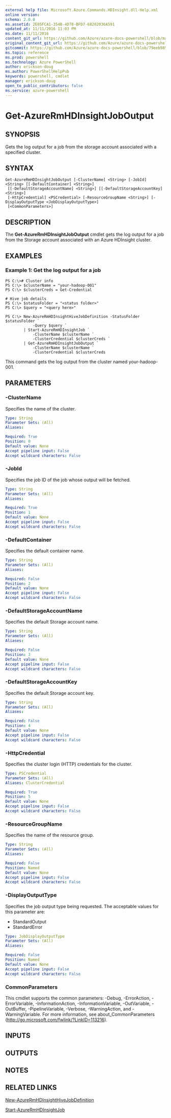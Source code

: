 ```yaml
---
external help file: Microsoft.Azure.Commands.HDInsight.dll-Help.xml
online version: 
schema: 2.0.0
ms.assetid: 2E05FCA1-354B-4D78-BFD7-68202036A591
updated_at: 11/11/2016 11:03 PM
ms.date: 11/11/2016
content_git_url: https://github.com/Azure/azure-docs-powershell/blob/master/azureps-cmdlets-docs/ResourceManager/AzureRM.HDInsight/v2.2.0/Get-AzureRmHDInsightJobOutput.md
original_content_git_url: https://github.com/Azure/azure-docs-powershell/blob/master/azureps-cmdlets-docs/ResourceManager/AzureRM.HDInsight/v2.2.0/Get-AzureRmHDInsightJobOutput.md
gitcommit: https://github.com/Azure/azure-docs-powershell/blob/79eeb985ea480979357fb4695832a0c3d29a48bf/azureps-cmdlets-docs/ResourceManager/AzureRM.HDInsight/v2.2.0/Get-AzureRmHDInsightJobOutput.md
ms.topic: reference
ms.prod: powershell
ms.technology: Azure PowerShell
author: erickson-doug
ms.author: PowerShellHelpPub
keywords: powershell, cmdlet
manager: erickson-doug
open_to_public_contributors: false
ms.service: azure-powershell
---
```


# Get-AzureRmHDInsightJobOutput

## SYNOPSIS
Gets the log output for a job from the storage account associated with a specified cluster.

## SYNTAX

```
Get-AzureRmHDInsightJobOutput [-ClusterName] <String> [-JobId] <String> [[-DefaultContainer] <String>]
 [[-DefaultStorageAccountName] <String>] [[-DefaultStorageAccountKey] <String>]
 [-HttpCredential] <PSCredential> [-ResourceGroupName <String>] [-DisplayOutputType <JobDisplayOutputType>]
 [<CommonParameters>]
```

## DESCRIPTION
The **Get-AzureRmHDInsightJobOutput** cmdlet gets the log output for a job from the Storage account associated with an Azure HDInsight cluster.

## EXAMPLES

### Example 1: Get the log output for a job
```
PS C:\># Cluster info
PS C:\> $clusterName = "your-hadoop-001"
PS C:\> $clusterCreds = Get-Credential

# Hive job details
PS C:\> $statusFolder = "<status folder>"
PS C:\> $query = "<query here>"

PS C:\> New-AzureRmHDInsightHiveJobDefinition -StatusFolder $statusFolder `
            -Query $query `
        | Start-AzureRmHDInsightJob `
            -ClusterName $clusterName `
            -ClusterCredential $clusterCreds `
        | Get-AzureRmHDInsightJobOutput `
            -ClusterName $clusterName `
            -ClusterCredential $clusterCreds
```

This command gets the log output from the cluster named your-hadoop-001.

## PARAMETERS

### -ClusterName
Specifies the name of the cluster.

```yaml
Type: String
Parameter Sets: (All)
Aliases: 

Required: True
Position: 0
Default value: None
Accept pipeline input: False
Accept wildcard characters: False
```

### -JobId
Specifies the job ID of the job whose output will be fetched.

```yaml
Type: String
Parameter Sets: (All)
Aliases: 

Required: True
Position: 1
Default value: None
Accept pipeline input: False
Accept wildcard characters: False
```

### -DefaultContainer
Specifies the default container name.

```yaml
Type: String
Parameter Sets: (All)
Aliases: 

Required: False
Position: 2
Default value: None
Accept pipeline input: False
Accept wildcard characters: False
```

### -DefaultStorageAccountName
Specifies the default Storage account name.

```yaml
Type: String
Parameter Sets: (All)
Aliases: 

Required: False
Position: 3
Default value: None
Accept pipeline input: False
Accept wildcard characters: False
```

### -DefaultStorageAccountKey
Specifies the default Storage account key.

```yaml
Type: String
Parameter Sets: (All)
Aliases: 

Required: False
Position: 4
Default value: None
Accept pipeline input: False
Accept wildcard characters: False
```

### -HttpCredential
Specifies the cluster login (HTTP) credentials for the cluster.

```yaml
Type: PSCredential
Parameter Sets: (All)
Aliases: ClusterCredential

Required: True
Position: 5
Default value: None
Accept pipeline input: False
Accept wildcard characters: False
```

### -ResourceGroupName
Specifies the name of the resource group.

```yaml
Type: String
Parameter Sets: (All)
Aliases: 

Required: False
Position: Named
Default value: None
Accept pipeline input: False
Accept wildcard characters: False
```

### -DisplayOutputType
Specifies the job output type being requested.
The acceptable values for this parameter are:

- StandardOutput
- StandardError

```yaml
Type: JobDisplayOutputType
Parameter Sets: (All)
Aliases: 

Required: False
Position: Named
Default value: None
Accept pipeline input: False
Accept wildcard characters: False
```

### CommonParameters
This cmdlet supports the common parameters: -Debug, -ErrorAction, -ErrorVariable, -InformationAction, -InformationVariable, -OutVariable, -OutBuffer, -PipelineVariable, -Verbose, -WarningAction, and -WarningVariable. For more information, see about_CommonParameters (http://go.microsoft.com/fwlink/?LinkID=113216).

## INPUTS

## OUTPUTS

## NOTES

## RELATED LINKS

[New-AzureRmHDInsightHiveJobDefinition](xref:ResourceManager/AzureRM.HDInsight/v2.2.0/New-AzureRmHDInsightHiveJobDefinition.md)

[Start-AzureRmHDInsightJob](xref:ResourceManager/AzureRM.HDInsight/v2.2.0/Start-AzureRmHDInsightJob.md)


